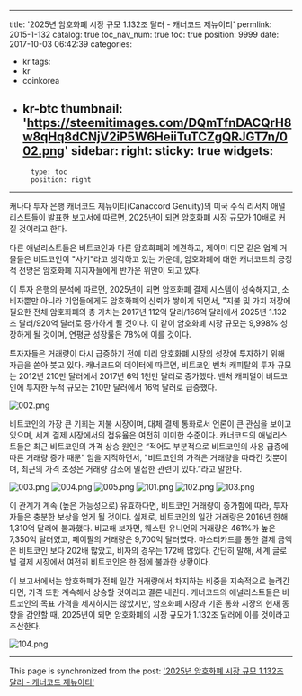 
---
title: '2025년 암호화폐 시장 규모 1.132조 달러 - 캐너코드 제뉴이티'
permlink: 2015-1-132
catalog: true
toc_nav_num: true
toc: true
position: 9999
date: 2017-10-03 06:42:39
categories:
- kr
tags:
- kr
- coinkorea
- kr-btc
thumbnail: 'https://steemitimages.com/DQmTfnDACQrH8w8qHq8dCNjV2iP5W6HeiiTuTCZgQRJGT7n/002.png'
sidebar:
    right:
        sticky: true
widgets:
    -
        type: toc
        position: right
---


캐나다 투자 은행 캐너코드 제뉴이티(Canaccord Genuity)의 미국 주식 리서치 애널리스트들이 발표한 보고서에 따르면, 2025년이 되면 암호화폐 시장 규모가 10배로 커질 것이라고 한다. 

다른 애널리스트들은 비트코인과 다른 암호화폐의 예견하고, 제이미 디몬 같은 업계 거물들은 비트코인이 "사기"라고 생각하고 있는 가운데, 암호화폐에 대한 캐너코드의 긍정적 전망은 암호화폐 지지자들에게 반가운 위안이 되고 있다. 

이 투자 은행의 분석에 따르면, 2025년이 되면 암호화폐 결제 시스템이 성숙해지고, 소비자뿐만 아니라 기업들에게도 암호화폐의 신뢰가 쌓이게 되면서, "지불 및 가치 저장에 필요한 전체 암호화폐의 총 가치는 2017년 112억 달러/166억 달러에서 2025년 1.132조 달러/920억 달러로 증가하게 될 것이다.  이 같이 암호화폐 시장 규모는 9,998% 성장하게 될 것이며, 연평균 성장률은 78%에 이를 것이다. 

투자자들은 거래량이 다시 급증하기 전에 미리 암호화폐 시장의 성장에 투자하기 위해 자금을 쏟아 붓고 있다. 캐너코드의 데이터에 따르면, 비트코인 벤처 캐피탈의 투자 규모는 2012년 210만 달러에서 2017년 6억 1천만 달러로 증가했다. 벤처 캐피털이 비트코인에 투자한 누적 규모는 210만 달러에서 16억 달러로 급증했다.

![002.png](https://steemitimages.com/DQmTfnDACQrH8w8qHq8dCNjV2iP5W6HeiiTuTCZgQRJGT7n/002.png)

비트코인의 가장 큰 기회는 지불 시장이며, 대체 결제 통화로서 언론이 큰 관심을 보이고 있으며, 세계 결제 시장에서의 점유율은 여전히 미미한 수준이다. 캐너코드의 애널리스트들은 최근 비트코인의 가격 상승 원인은 “적어도 부분적으로 비트코인의 사용 급증에 따른 거래량 증가 때문” 임을 지적하면서,  "비트코인의 가격은 거래량을 따라간 것뿐이며, 최근의 가격 조정은 거래량 감소에 밀접한 관련이 있다.”라고 말한다. 

![003.png](https://steemitimages.com/DQmNxbEfTZZc1bubnKcCHDYnnqqE94cqoCVsYRNYEYVdf1i/003.png)
![004.png](https://steemitimages.com/DQmTBkMk2FTGUyM4xkbutBtX2AqhnHJJZPavY5P5XfoKnci/004.png)
![005.png](https://steemitimages.com/DQmaUqRWGNoStRoNMtzTLgMVwNEBzqorpzc3Pz6gRMigHCP/005.png)
![101.png](https://steemitimages.com/DQmUpnB1KGM6vN6FT5SnjutVcN85kLk6PcpbjXTL3bV7qo3/101.png)
![102.png](https://steemitimages.com/DQma3KyYUnuLJQJkAT65xfZtfoZhyLhZJ7uqbWQRS4bg4cP/102.png)
![103.png](https://steemitimages.com/DQmVGCHUhemgZCcjXN5AUzv82yPhjkKKCu54BwomiRU4Kkd/103.png)

이 관계가 계속 (높은 가능성으로) 유효하다면, 비트코인 거래량이 증가함에 따라, 투자자들은 충분한 보상을 얻게 될 것이다. 실제로, 비트코인의 일간 거래량은 2016년 한해 1,310억 달러에 불과했다. 비교해 보자면, 웨스턴 유니언의 거래량은 461%가 높은 7,350억 달러였고, 페이팔의 거래량은 9,700억 달러였다.  마스터카드를 통한 결제 금액은 비트코인 보다 202배 많았고, 비자의 경우는 172배 많았다. 간단히 말해, 세계 ​​글로벌 결제 시장에서 여전히 비트코인은 한 점에 불과한 상황이다. 

이 보고서에서는 암호화폐가 전체 일간 거래량에서 차지하는 비중을 지속적으로 늘려간다면, 가격 또한 계속해서 상승할 것이라고 결론 내린다. 캐너코드의 애널리스트들은 비트코인의 목표 가격을 제시하지는 않았지만, 암호화폐 시장과 기존 통화 시장의 현재 동향을 감안할 때, 2025년이 되면 암호화폐의 시장 규모가 1.132조 달러에 이를 것이라고 추산한다. 

![104.png](https://steemitimages.com/DQmbm5wg27jNyh1wmoq646iyjBeHcCgveHUVy2PEGYCZvbZ/104.png)

- - -

This page is synchronized from the post: ['2025년 암호화폐 시장 규모 1.132조 달러 - 캐너코드 제뉴이티'](https://steemit.com/@pius.pius/2015-1-132)
